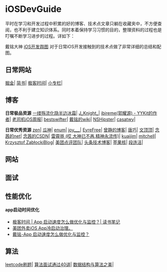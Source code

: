 # iOSDevGuide

平时在学习和开发过程中积累的好的博客、技术点文章只躺在收藏夹中，不方便查阅，也不利于建立知识体系。同时本着保持学习习惯的目的，整理资料的过程也是叮嘱不断学习进步的过程。详如下：

戴铭大神 [iOS开发舆图](https://github.com/ming1016/study/wiki/iOS-%E5%BC%80%E5%8F%91%E8%88%86%E5%9B%BE#%E7%BC%96%E7%A8%8B%E8%AF%AD%E8%A8%80) 对于日常iOS开发接触到的技术点做了非常详细的总结和配图。

## 日常网站
[掘金](https://juejin.im/timeline)|
[简书](http://www.jianshu.com/)|
[极客时间](https://time.geekbang.org/)|
[小专栏](https://xiaozhuanlan.com/)|
## 博客

**日常极品资源**
[一缕殇流化隐半边冰霜](https://halfrost.com/)|
[J_Knight_](https://juejin.im/user/57f8ffda2e958a005581e3c0)|
[ibireme(郭耀源) - YYKit的作者](http://blog.ibireme.com/)|
[老司机iOS周报](https://juejin.im/user/5a52075e6fb9a01c9d31b107)|
[bestswifter](https://juejin.im/user/57638ad8207703006b06e3ef/posts)|
[戴铭的wiki](https://github.com/ming1016/study/wiki)|
[NSHipster](http://nshipster.com/)|
[casatwy](https://casatwy.com/)|

**日常优秀资源**
[zen](https://github.com/100mango/zen)|
[瓜神](http://www.desgard.com/)|
[enum](http://enumsblog.com/)|
[joy___](https://www.jianshu.com/u/9c51a213b02e)|
[EyreFree](https://www.eyrefree.org/)|
[曾静的博客](http://blog.devzeng.com/#blog)|
[唐巧](http://blog.devtang.com/)|
[文顶顶](http://wendingding.com/)|
[念茜的net](https://nianxi.net/)|
[念茜的CSDN](https://blog.csdn.net/yiyaaixuexi)|
[雷霄骅 (哎 大神已不再,精神永流传)](https://blog.csdn.net/leixiaohua1020)|
[kuaijim](http://kuailejim.com/#blog)|
[mitchell](http://mitchell-dream-god.com/)|
[Krzysztof ZabłockiBlog](http://merowing.info/post/)|
[美团点评团队](https://tech.meituan.com/)|
[头条技术博客](https://techblog.toutiao.com/tag/ios/)|
[苹果核](http://pingguohe.net/)|
[段连洁](https://www.todayios.com/author/ljtwan/)|

## 网站

## 面试

## 性能优化

#### app启动时间优化

- [极客时间 | App 启动速度怎么做优化与监控？| 读书笔记](https://www.todayios.com/app-launch-analyse-reading-note/)
- [美团外卖iOS App冷启动治理。](https://tech.meituan.com/2018/12/06/waimai-ios-optimizing-startup.html)
- [戴铭-App 启动速度怎么做优化与监控？](https://time.geekbang.org/column/article/85331?code=Qjb1JtJcvAPISj9QjxdKrAmeXmURMroQbkOcLNm0jeY%3D)

## 算法
[leetcode刷题](https://leetcode-cn.com/)|
[算法面试通过40讲](https://time.geekbang.org/course/intro/130)|
[数据结构与算法之美](https://time.geekbang.org/column/article/69388)|
